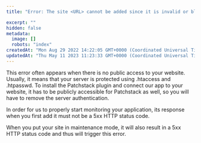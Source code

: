 ```yaml
---
title: "Error: The site <URL> cannot be added since it is invalid or blocks Patchstack from accessing the site."

excerpt: ""
hidden: false
metadata: 
  image: []
  robots: "index"
createdAt: "Mon Aug 29 2022 14:22:05 GMT+0000 (Coordinated Universal Time)"
updatedAt: "Thu May 11 2023 11:23:33 GMT+0000 (Coordinated Universal Time)"
---
```

This error often appears when there is no public access to your website. Usually, it means that your server is protected using .htaccess and .htpasswd. To install the Patchstack plugin and connect our app to your website, it has to be publicly accessible for Patchstack as well, so you will have to remove the server authentication.

In order for us to properly start monitoring your application, its response when you first add it must not be a 5xx HTTP status code.

When you put your site in maintenance mode, it will also result in a 5xx HTTP status code and thus will trigger this error.
